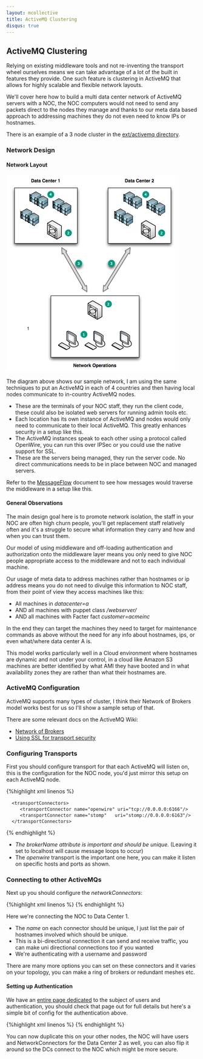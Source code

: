 ```yaml
---
layout: mcollective
title: ActiveMQ Clustering
disqus: true
---
```

[MessageFormat]: http://code.google.com/p/mcollective/wiki/MessageFormat
[MessageFlow]: /reference/basic/messageflow.html
[NetworksOfBrokers]: http://activemq.apache.org/networks-of-brokers.html
[UsingSSL]: http://activemq.apache.org/how-do-i-use-ssl.html
[SecurityWithActiveMQ]: http://code.google.com/p/mcollective/wiki/SecurityWithActiveMQ
[SampleConfig]: http://github.com/mcollective/marionette-collective/tree/master/ext/activemq/

ActiveMQ Clustering
-------------------

Relying on existing middleware tools and not re-inventing the transport wheel ourselves means we can take advantage of a lot of the built in features they provide.  One such feature is clustering in ActiveMQ that allows for highly scalable and flexible network layouts.

We'll cover here how to build a multi data center network of ActiveMQ servers with a NOC, the NOC computers would not need to send any packets direct to the nodes they manage and thanks to our meta data based approach to addressing machines they do not even need to know IPs or hostnames.

There is an example of a 3 node cluster in the [ext/activemq directory][SampleConfig].

### Network Design
#### Network Layout

![ActiveMQ Cluster](/images/activemq-multi-locations.png)

The diagram above shows our sample network, I am using the same techniques to put an ActiveMQ in each of 4 countries and then having local nodes communicate to in-country ActiveMQ nodes.

 * These are the terminals of your NOC staff, they run the client code, these could also be isolated web servers for running admin tools etc.
 * Each location has its own instance of ActiveMQ and nodes would only need to communicate to their local ActiveMQ.  This greatly enhances security in a setup like this.
 * The ActiveMQ instances speak to each other using a protocol called OpenWire, you can run this over IPSec or you could use the native support for SSL.
 * These are the servers being managed, they run the server code.  No direct communications needs to be in place between NOC and managed servers.

Refer to the [MessageFlow] document to see how messages would traverse the middleware in a setup like this.

#### General Observations
The main design goal here is to promote network isolation, the staff in your NOC are often high churn people, you'll get replacement staff relatively often and it's a struggle to secure what information they carry and how and when you can trust them.

Our model of using middleware and off-loading authentication and authorization onto the middleware layer means you only need to give NOC people appropriate access to the middleware and not to each individual machine.

Our usage of meta data to address machines rather than hostnames or ip address means you do not need to divulge this information to NOC staff, from their point of view they access machines like this:

 * All machines in _datacenter=a_
 * AND all machines with puppet class _/webserver/_
 * AND all machines with Facter fact _customer=acmeinc_

In the end they can target the machines they need to target for maintenance commands as above without the need for any info about hostnames, ips, or even what/where data center A is.

This model works particularly well in a Cloud environment where hostnames are dynamic and not under your control, in a cloud like Amazon S3 machines are better identified by what AMI they have booted and in what availability zones they are rather than what their hostnames are.

### ActiveMQ Configuration
ActiveMQ supports many types of cluster, I think their Network of Brokers model works best for us so I'll show a sample setup of that.

There are some relevant docs on the ActiveMQ Wiki:

 * [Network of Brokers][NetworksOfBrokers]
 * [Using SSL for transport security][UsingSSL]

### Configuring Transports

First you should configure transport for that each ActiveMQ will listen on, this is the configuration for the NOC node, you'd just mirror this setup on each ActiveMQ node.

{%highlight xml linenos %}
 <broker xmlns="http://activemq.org/config/1.0" brokerName="noc1-broker" useJmx="true"
      dataDirectory="${activemq.base}/data">
 
      <transportConnectors>
         <transportConnector name="openwire" uri="tcp://0.0.0.0:6166"/>
         <transportConnector name="stomp"   uri="stomp://0.0.0.0:6163"/>
      </transportConnectors>
{% endhighlight %}

 * *The _brokerName_ attribute is important and should be unique.* (Leaving it set to localhost will cause message loops to occur)
 * The _openwire_ transport is the important one here, you can make it listen on specific hosts and ports as shown.

### Connecting to other ActiveMQs

Next up you should configure the _networkConnectors_:

{%highlight xml linenos %}
    <networkConnectors>
       <networkConnector name="noc1-dc1amq1" uri="static:(tcp://192.168.1.10:6166)" userName="amq" password="Afuphohxoh" duplex="true"/>
    </networkConnectors>
{% endhighlight %}

Here we're connecting the NOC to Data Center 1.

 * The _name_ on each connector should be unique, I just list the pair of hostnames involved which should be unique.
 * This is a bi-directional connection it can send and receive traffic, you can make uni directional connections too if you wanted
 * We're authenticating with a username and password

There are many more options you can set on these connectors and it varies on your topology, you can make a ring of brokers or redundant meshes etc.

#### Setting up Authentication

We have an [entire page dedicated][SecurityWithActiveMQ] to the subject of users and authentication, you should check that page out for full details but here's a simple bit of config for the authentication above.

{%highlight xml linenos %}
    <plugins>
      <simpleAuthenticationPlugin>
        <users>
          <authenticationUser username="amq" password="Afuphohxoh" groups="admins,everyone"/>
        </users>
      </simpleAuthenticationPlugin>
      <authorizationPlugin>
        <map>
          <authorizationMap>
            <authorizationEntries>
              <authorizationEntry queue=">" write="admins" read="admins" admin="admins" />
              <authorizationEntry topic=">" write="admins" read="admins" admin="admins" />
            </authorizationEntries>
          </authorizationMap>
        </map>
      </authorizationPlugin>
    </plugins>
  </broker>
{% endhighlight %}

You can now duplicate this on your other nodes, the NOC will have users and NetworkConnectors for the Data Center 2 as well, you can also flip it around so the DCs connect to the NOC which might be more secure.

